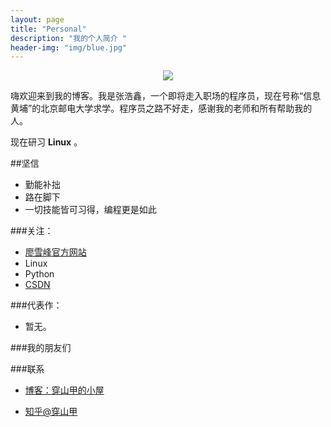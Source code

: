 ```yaml
---
layout: page
title: "Personal"
description: "我的个人简介 "
header-img: "img/blue.jpg"
---
```



<center>
    <p><img src="https://github.com/csj007/csj007.github.io/blob/master/img/tx.jpg" align="center"></p>
</center>

嗨欢迎来到我的博客。我是张浩鑫，一个即将走入职场的程序员，现在号称“信息黄埔”的北京邮电大学求学。程序员之路不好走，感谢我的老师和所有帮助我的人。

现在研习 **Linux** 。

##坚信

- 勤能补拙
- 路在脚下 
- 一切技能皆可习得，编程更是如此

###关注：


- [廖雪峰官方网站](https://www.liaoxuefeng.com/)
- Linux
- Python
- [CSDN](http://www.csdn.net)


###代表作：

- 暂无。


###我的朋友们

###联系

- [博客：穿山甲的小屋](csj007.github.io)

- [知乎@穿山甲](https://www.zhihu.com/people/ai-mu-zi-46/activities)










